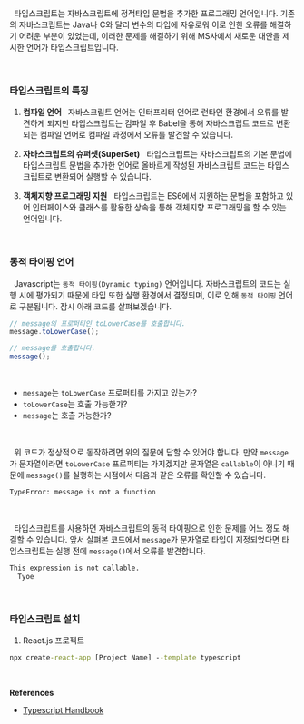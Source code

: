 
&nbsp;&nbsp;타입스크립트는 자바스크립트에 정적타입 문법을 추가한 프로그래밍 언어입니다. 기존의 자바스크립트는 Java나 C와 달리 변수의 타입에 자유로워 이로 인한 오류를 해결하기 어려운 부분이 있었는데, 이러한 문제를 해결하기 위해 MS사에서 새로운 대안을 제시한 언어가 타입스크립트입니다.

<br>

### **타입스크립트의 특징**

1. **컴파일 언어**
   &nbsp;&nbsp;자바스크립트 언어는 인터프리터 언어로 런타인 환경에서 오류를 발견하게 되지만 타입스크립트는 컴파일 후 Babel을 통해 자바스크립트 코드로 변환되는 컴파일 언어로 컴파일 과정에서 오류를 발견할 수 있습니다.
   
2. **자바스크립트의 슈퍼셋(SuperSet)**
   &nbsp;&nbsp;타입스크립트는 자바스크립트의 기본 문법에 타입스크립트 문법을 추가한 언어로 올바르게 작성된 자바스크립트 코드는 타입스크립트로 변환되어 실행할 수 있습니다.
   
3. **객체지향 프로그래밍 지원**
   &nbsp;&nbsp;타입스크립트는 ES6에서 지원하는 문법을 포함하고 있어 인터페이스와 클래스를 활용한 상속을 통해 객체지향 프로그래밍을 할 수 있는 언어입니다.
   
   <br>

### 동적 타이핑 언어

&nbsp;&nbsp;Javascript는 `동적 타이핑(Dynamic typing)` 언어입니다. 자바스크립트의 코드는 실행 시에 평가되기 때문에 타입 또한 실행 환경에서 결정되며, 이로 인해 `동적 타이핑` 언어로 구분됩니다. 잠시 아래 코드를 살펴보겠습니다.

```javascript
// message의 프로퍼티인 toLowerCase를 호출합니다.
message.toLowerCase();

// message를 호출합니다.
message();
```

<br>

- `message`는 `toLowerCase` 프로퍼티를 가지고 있는가?
- `toLowerCase`는 호출 가능한가?
- `message`는 호출 가능한가?

<br>

&nbsp;&nbsp;위 코드가 정상적으로 동작하려면 위의 질문에 답할 수 있어야 합니다. 만약 `message`가 문자열이라면 `toLowerCase` 프로퍼티는 가지겠지만 문자열은 `callable`이 아니기 때문에 `message()`를 실행하는 시점에서 다음과 같은 오류를 확인할 수 있습니다.

```bash
TypeError: message is not a function
```


<br>

&nbsp;&nbsp;타입스크립트를 사용하면 자바스크립트의 동적 타이핑으로 인한 문제를 어느 정도 해결할 수 있습니다. 앞서 살펴본 코드에서 `message`가 문자열로 타입이 지정되었다면 타입스크립트는 실행 전에 `message()`에서 오류를 발견합니다.

```bash
This expression is not callable.
  Tyoe
```

<br>

### **타입스크립트 설치**

1. React.js 프로젝트

```cmd
npx create-react-app [Project Name] --template typescript
```

<br>

**References**
- [Typescript Handbook](https://www.typescriptlang.org/ko/docs/handbook/2/basic-types.html)